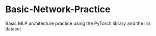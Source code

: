 # Basic-Network-Practice
Basic MLP architecture practice using the PyTorch library and the Iris dataset


